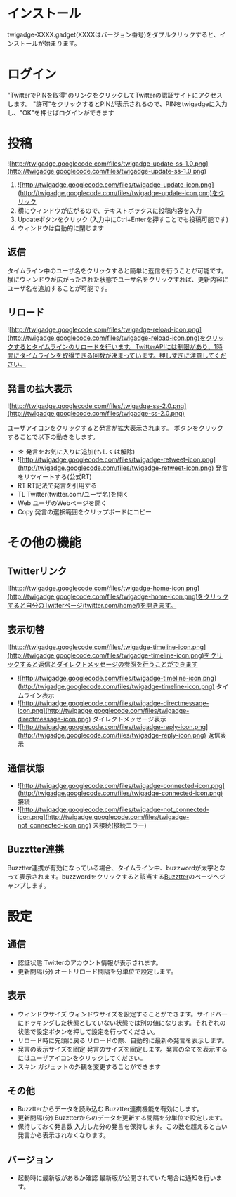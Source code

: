 # インストール #
twigadge-XXXX.gadget(XXXXはバージョン番号)をダブルクリックすると、インストールが始まります。

# ログイン #
"TwitterでPINを取得"のリンクをクリックしてTwitterの認証サイトにアクセスします。
"許可"をクリックするとPINが表示されるので、PINをtwigadgeに入力し、"OK"を押せばログインができます

# 投稿 #
![http://twigadge.googlecode.com/files/twigadge-update-ss-1.0.png](http://twigadge.googlecode.com/files/twigadge-update-ss-1.0.png)

  1. ![http://twigadge.googlecode.com/files/twigadge-update-icon.png](http://twigadge.googlecode.com/files/twigadge-update-icon.png)をクリック
  1. 横にウィンドウが広がるので、テキストボックスに投稿内容を入力
  1. Updateボタンをクリック (入力中にCtrl+Enterを押すことでも投稿可能です)
  1. ウィンドウは自動的に閉じます

## 返信 ##
タイムライン中のユーザ名をクリックすると簡単に返信を行うことが可能です。横にウィンドウが広がったされた状態でユーザ名をクリックすれば、更新内容にユーザ名を追加することが可能です。

## リロード ##
![http://twigadge.googlecode.com/files/twigadge-reload-icon.png](http://twigadge.googlecode.com/files/twigadge-reload-icon.png)をクリックするとタイムラインのリロードを行います。TwitterAPIには制限があり、1時間にタイムラインを取得できる回数が決まっています。押しすぎに注意してください。

## 発言の拡大表示 ##
![http://twigadge.googlecode.com/files/twigadge-ss-2.0.png](http://twigadge.googlecode.com/files/twigadge-ss-2.0.png)

ユーザアイコンをクリックすると発言が拡大表示されます。
ボタンをクリックすることで以下の動きをします。
  * ☆ 発言をお気に入りに追加(もしくは解除)
  * ![http://twigadge.googlecode.com/files/twigadge-retweet-icon.png](http://twigadge.googlecode.com/files/twigadge-retweet-icon.png) 発言をリツイートする(公式RT)
  * RT RT記法で発言を引用する
  * TL Twitter(twitter.com/ユーザ名)を開く
  * Web ユーザのWebページを開く
  * Copy 発言の選択範囲をクリップボードにコピー

# その他の機能 #
## Twitterリンク ##
![http://twigadge.googlecode.com/files/twigadge-home-icon.png](http://twigadge.googlecode.com/files/twigadge-home-icon.png)をクリックすると自分のTwitterページ(twitter.com/home/)を開きます。

## 表示切替 ##
![http://twigadge.googlecode.com/files/twigadge-timeline-icon.png](http://twigadge.googlecode.com/files/twigadge-timeline-icon.png)をクリックすると返信とダイレクトメッセージの参照を行うことができます
  * ![http://twigadge.googlecode.com/files/twigadge-timeline-icon.png](http://twigadge.googlecode.com/files/twigadge-timeline-icon.png) タイムライン表示
  * ![http://twigadge.googlecode.com/files/twigadge-directmessage-icon.png](http://twigadge.googlecode.com/files/twigadge-directmessage-icon.png) ダイレクトメッセージ表示
  * ![http://twigadge.googlecode.com/files/twigadge-reply-icon.png](http://twigadge.googlecode.com/files/twigadge-reply-icon.png) 返信表示

## 通信状態 ##
  * ![http://twigadge.googlecode.com/files/twigadge-connected-icon.png](http://twigadge.googlecode.com/files/twigadge-connected-icon.png) 接続
  * ![http://twigadge.googlecode.com/files/twigadge-not_connected-icon.png](http://twigadge.googlecode.com/files/twigadge-not_connected-icon.png) 未接続(接続エラー)

## Buzztter連携 ##
Buzztter連携が有効になっている場合、タイムライン中、buzzwordが太字となって表示されます。buzzwordをクリックすると該当する[Buzztter](http://www.buzztter.com/)のページへジャンプします。

# 設定 #
## 通信 ##
  * 認証状態
Twitterのアカウント情報が表示されます。
  * 更新間隔(分)
オートリロード間隔を分単位で設定します。
## 表示 ##
  * ウィンドウサイズ
ウィンドウサイズを設定することができます。サイドバーにドッキングした状態としていない状態では別の値になります。それぞれの状態で設定ボタンを押して設定を行ってください。
  * リロード時に先頭に戻る
リロードの際、自動的に最新の発言を表示します。
  * 発言の表示サイズを固定
発言のサイズを固定します。発言の全てを表示するにはユーザアイコンをクリックしてください。
  * スキン
ガジェットの外観を変更することができます
## その他 ##
  * Buzztterからデータを読み込む
Buzztter連携機能を有効にします。
  * 更新間隔(分)
Buzztterからのデータを更新する間隔を分単位で設定します。
  * 保持しておく発言数
入力した分の発言を保持します。この数を超えると古い発言から表示されなくなります。
## バージョン ##
  * 起動時に最新版があるか確認
最新版が公開されていた場合に通知を行います。